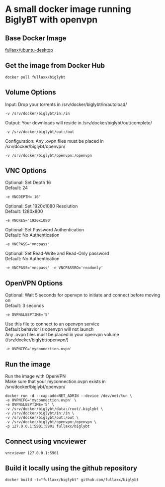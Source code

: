 # A small docker image running BiglyBT with openvpn

## Base Docker Image
[fullaxx/ubuntu-desktop](https://hub.docker.com/r/fullaxx/ubuntu-desktop)

## Get the image from Docker Hub
```
docker pull fullaxx/biglybt
```
## Volume Options
Input: Drop your torrents in /srv/docker/biglybt/in/autoload/
```
-v /srv/docker/biglybt/in:/in
```
Output: Your downloads will reside in /srv/docker/biglybt/out/complete/
```
-v /srv/docker/biglybt/out:/out
```
Configuration: Any .ovpn files must be placed in /srv/docker/biglybt/openvpn/
```
-v /srv/docker/biglybt/openvpn:/openvpn
```
## VNC Options
Optional: Set Depth 16 \
Default: 24
```
-e VNCDEPTH='16'
```
Optional: Set 1920x1080 Resolution \
Default: 1280x800
```
-e VNCRES='1920x1080'
```
Optional: Set Password Authentication \
Default: No Authentication
```
-e VNCPASS='vncpass'
```
Optional: Set Read-Write and Read-Only password \
Default: No Authentication
```
-e VNCPASS='vncpass' -e VNCPASSRO='readonly'
```
## OpenVPN Options
Optional: Wait 5 seconds for openvpn to initiate and connect before moving on \
Default: 3 seconds
```
-e OVPNSLEEPTIME='5'
```
Use this file to connect to an openvpn service \
Default behavior is openvpn will not launch \
Any .ovpn files must be placed in your openvpn volume (/srv/docker/biglybt/openvpn/)
```
-e OVPNCFG='myconnection.ovpn'
```
## Run the image
Run the image with OpenVPN \
Make sure that your myconnection.ovpn exists in /srv/docker/biglybt/openvpn/
```
docker run -d --cap-add=NET_ADMIN --device /dev/net/tun \
-e OVPNCFG='myconnection.ovpn' \
-e OVPNSLEEPTIME='5' \
-v /srv/docker/biglybt/data:/root/.biglybt \
-v /srv/docker/biglybt/in:/in \
-v /srv/docker/biglybt/out:/out \
-v /srv/docker/biglybt/openvpn:/openvpn \
-p 127.0.0.1:5901:5901 fullaxx/biglybt
```
## Connect using vncviewer
```
vncviewer 127.0.0.1:5901
```
## Build it locally using the github repository
```
docker build -t="fullaxx/biglybt" github.com/fullaxx/biglybt
```
